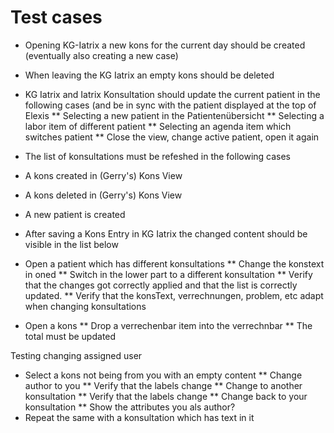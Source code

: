 # Test cases

* Opening KG-Iatrix a new kons for the current day should be created (eventually also creating a new case)
* When leaving the KG Iatrix an empty kons should be deleted
* KG Iatrix and Iatrix Konsultation should update the current patient in the following cases (and be in sync with the patient displayed at the top of Elexis 
** Selecting a new patient in the Patientenübersicht
** Selecting a labor item of different patient
** Selecting an agenda item which switches patient
** Close the view, change active patient, open it again
* The list of konsultations must be refeshed in the following cases
* A kons created in (Gerry's) Kons View
* A kons deleted in (Gerry's) Kons View
* A new patient is created
* After saving a Kons Entry in KG Iatrix the changed content should be visible in the list below


* Open a patient which has different konsultations
** Change the konstext in oned
** Switch in the lower part to a different konsultation
** Verify that the changes got correctly applied and that the list is correctly updated.
** Verify that the konsText, verrechnungen, problem, etc adapt when changing konsultations

* Open a kons
** Drop a verrechenbar item into the verrechnbar
** The total must be updated

Testing changing assigned user
* Select a kons not being from you with an empty content
** Change author to you
** Verify that the labels change
** Change to another konsultation
** Verify that the labels change
** Change back to your konsultation
** Show the attributes you als author?
* Repeat the same with a  konsultation which has text in it

